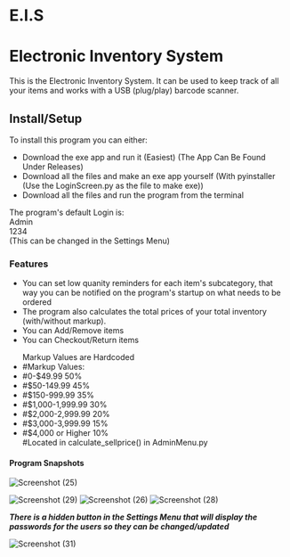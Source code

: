 # E.I.S
<h1>Electronic Inventory System</h1>

<p>
This is the Electronic Inventory System.
It can be used to keep track of all your items and works with a USB (plug/play) barcode scanner.
</p>

<h2>Install/Setup</h2>
<p>
To install this program you can either:
  <ul>
    <li>Download the exe app and run it (Easiest) (The App Can Be Found Under Releases)</li>
    <li>Download all the files and make an exe app yourself (With pyinstaller (Use the LoginScreen.py as the file to make exe))</li>
    <li>Download all the files and run the program from the terminal</li>
    </ul>
</p>

<p>The program's default Login is: <br>
Admin<br>
1234<br>
(This can be changed in the Settings Menu)
</p>

<h3>Features</h3>
<ul>
<li>You can set low quanity reminders for each item's subcategory, that way you can be notified on the program's startup on what needs to be ordered</li>
<li>The program also calculates the total prices of your total inventory (with/without markup).</li>
<li>You can Add/Remove items</li>
<li>You can Checkout/Return items</li>
</ul>

<ul>
Markup Values are Hardcoded
  <li>#Markup Values:</li>
  <li>#0-$49.99         50%</li>
  <li>#$50-149.99       45%</li>
  <li>#$150-999.99      35%</li>
  <li>#$1,000-1,999.99  30%</li>
  <li>#$2,000-2,999.99  20%</li>
  <li>#$3,000-3,999.99  15%</li>
  <li>#$4,000 or Higher 10%</li>
  #Located in calculate_sellprice() in AdminMenu.py 
</ul>

<h4>Program Snapshots</h4>

![Screenshot (25)](https://user-images.githubusercontent.com/115889137/207741161-2d7f9947-78e7-4cbc-810e-84b8ea751485.png)

![Screenshot (29)](https://user-images.githubusercontent.com/115889137/207741690-25335dfe-0e39-4ec9-b9da-063f3cf181cb.png)
![Screenshot (26)](https://user-images.githubusercontent.com/115889137/207741692-7a73f963-5ea9-4638-aeae-5c2a9baadfea.png)
![Screenshot (28)](https://user-images.githubusercontent.com/115889137/207741693-a14a4048-3887-49d8-b60d-58ef8aebd627.png)

<p><b><i>There is a hidden button in the Settings Menu that will display the passwords for the users so they can be changed/updated</i></b><p>
  
![Screenshot (31)](https://user-images.githubusercontent.com/115889137/207746654-6b0edfe9-562b-449a-a9d6-c2fcba7b6d45.jpg)
